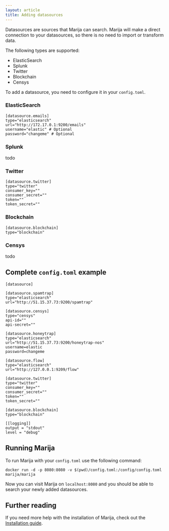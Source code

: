 ```yaml
---
layout: article
title: Adding datasources
---
```


Datasources are sources that Marija can search. Marija will make a direct
connection to your datasources, so there is no need to import or transform data.

The following types are supported:
* ElasticSearch
* Splunk
* Twitter
* Blockchain
* Censys

To add a datasource, you need to configure it in your `config.toml`.

### ElasticSearch
```
[datasource.emails]
type="elasticsearch"
url="http://172.17.0.1:9200/emails"
username="elastic" # Optional
password="changeme" # Optional
```

### Splunk
todo

### Twitter
```
[datasource.twitter]
type="twitter"
consumer_key=""
consumer_secret=""
token=""
token_secret=""
```

### Blockchain
```
[datasource.blockchain]
type="blockchain"
```

### Censys
todo

## Complete `config.toml` example
```
[datasource]

[datasource.spamtrap]
type="elasticsearch"
url="http://51.15.37.73:9200/spamtrap"

[datasource.censys]
type="censys"
api-id=""
api-secret=""

[datasource.honeytrap]
type="elasticsearch"
url="http://51.15.37.73:9200/honeytrap-nos"
username=elastic
password=changeme

[datasource.flow]
type="elasticsearch"
url="http://127.0.0.1:9209/flow"

[datasource.twitter]
type="twitter"
consumer_key=""
consumer_secret=""
token=""
token_secret=""

[datasource.blockchain]
type="blockchain"

[[logging]]
output = "stdout"
level = "debug"
```

## Running Marija

To run Marija with your `config.toml` use the following command:
```
docker run -d -p 8080:8080 -v $(pwd)/config.toml:/config/config.toml marija/marija
```

Now you can visit Marija on `localhost:8080` and you should be able to search
your newly added datasources.

## Further reading

If you need more help with the installation of Marija, check out the
[Installation guide](/installation.html).